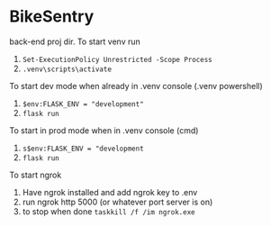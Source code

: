# BikeSentry
back-end proj dir. To start venv run 
1. `Set-ExecutionPolicy Unrestricted -Scope Process`
2. `.venv\scripts\activate`

To start dev mode when already in .venv console (.venv powershell)
1. `$env:FLASK_ENV = "development"`
2. `flask run`

To start in prod mode when in .venv console (cmd)
1. `s$env:FLASK_ENV = "development`
2. `flask run`

To start ngrok
1. Have ngrok installed and add ngrok key to .env
2. run ngrok http 5000 (or whatever port server is on)
3. to stop when done `taskkill /f /im ngrok.exe`